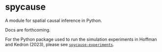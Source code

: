 # spycause
A module for spatial causal inference in Python.

Docs are forthcoming.

For the Python package used to run the simulation experiments in Hoffman and Kedron (2023), please see [`spycause-experiments`](https://github.com/tdhoffman/spycause-experiments).
